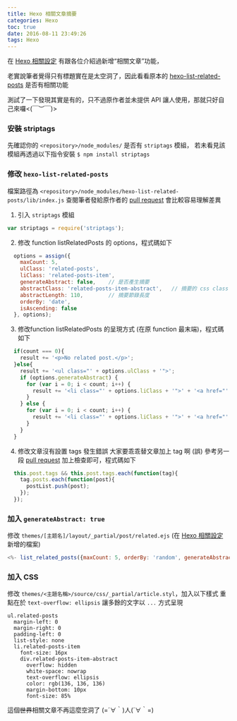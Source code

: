 ```yaml
---
title: Hexo 相關文章摘要
categories: Hexo
toc: true
date: 2016-08-11 23:49:26
tags: Hexo
---
```

在 [Hexo 相關設定](/blog/2016/08/09/hexo-configuration/#加入相關文章) 有跟各位介紹過新增“相關文章”功能，

老實說筆者覺得只有標題實在是太空洞了，因此看看原本的 [hexo-list-related-posts](https://github.com/nkmk/hexo-list-related-posts) 是否有相關功能

測試了一下發現其實是有的，只不過原作者並未提供 API 讓人使用，那就只好自己來囉<(￣︶￣)>

### 安裝 striptags
先確認你的 `<repository>/node_modules/` 是否有 `striptags` 模組，
若未看見該模組再透過以下指令安裝
`$ npm install striptags`

### 修改 `hexo-list-related-posts`
檔案路徑為 `<repository>/node_modules/hexo-list-related-posts/lib/index.js`
查閱筆者發給原作者的 [pull request](https://github.com/nkmk/hexo-list-related-posts/pull/3/commits/80e9739cb525f9907881d243bd04b90f6a2264d0#diff-1) 會比較容易理解差異
1. 引入 `striptags` 模組
```js
var striptags = require('striptags');
```
2. 修改 function listRelatedPosts 的 options，程式碼如下
```js
  options = assign({
    maxCount: 5,
    ulClass: 'related-posts',
    liClass: 'related-posts-item',
    generateAbstract: false,    // 是否產生摘要
    abstractClass: 'related-posts-item-abstract',   // 摘要的 css class
    abstractLength: 110,        // 摘要節錄長度
    orderBy: 'date',
    isAscending: false
  }, options);
```
3. 修改function listRelatedPosts 的呈現方式 (在原 function 最末端)，程式碼如下
```js
  if(count === 0){
    result += '<p>No related post.</p>';
  }else{
    result += '<ul class="' + options.ulClass + '">';
    if (options.generateAbstract) {
      for (var i = 0; i < count; i++) {
        result += '<li class="' + options.liClass + '">' + '<a href="' + root + postList[i].path + '">' + postList[i].title + '</a><div class="' + options.abstractClass + '">' + striptags(postList[i].content).substring(0, options.abstractLength) + '</div></li>';
      }
    } else {
      for (var i = 0; i < count; i++) {
        result += '<li class="' + options.liClass + '">' + '<a href="' + root + postList[i].path + '">' + postList[i].title + '</a></li>';
      }
    }
  }
```
4. 修改文章沒有設置 tags 發生錯誤
大家要乖乖替文章加上 tag 啊 (誤)
參考另一段 [pull request](https://github.com/nkmk/hexo-list-related-posts/pull/2/files) 加上檢查即可，程式碼如下
```js
  this.post.tags && this.post.tags.each(function(tag){
    tag.posts.each(function(post){
      postList.push(post);
    });
  });
```

### 加入 `generateAbstract: true`
修改 `themes/[主题名]/layout/_partial/post/related.ejs`  (在 [Hexo 相關設定](/blog/2016/08/09/hexo-configuration/#加入相關文章) 新增的檔案)
```js
<%- list_related_posts({maxCount: 5, orderBy: 'random', generateAbstract: true}) %>
```

### 加入 CSS
修改 `themes/<主題名稱>/source/css/_partial/article.styl`，加入以下樣式
重點在於 `text-overflow: ellipsis` 讓多餘的文字以 `...` 方式呈現
```styl
ul.related-posts
  margin-left: 0
  margin-right: 0
  padding-left: 0
  list-style: none
  li.related-posts-item
    font-size: 16px
    div.related-posts-item-abstract
      overflow: hidden
      white-space: nowrap
      text-overflow: ellipsis
      color: rgb(136, 136, 136)
      margin-bottom: 10px
      font-size: 85%
```

這個~~世界~~相關文章不再這麼空洞了 (=´∀｀)人(´∀｀=)